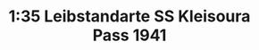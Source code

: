 ---
layout: product
title: "1:35 Leibstandarte SS Kleisoura Pass 1941 "
price: "2200" 
desc: "Maketa"
img_path: "/assets/img/DRA6643.webp"
brand: "Dragon"
available: false
special_offer: false
new: false
soon: false
cat: "010000"
subcat: "010600"
subsubcat: "0N/A"
sifra: "DRA6643"
popular: false
spec: false
---